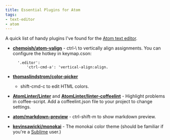 ```yaml
---
title: Essential Plugins for Atom
tags:
- text-editor
- atom
---
```

A quick list of handy plugins I've found for the [Atom text editor](https://atom.io/).

<!--more-->

* **[chemoish/atom-valign](https://github.com/chemoish/atom-valign)** - ctrl-\ to vertically align assignments.
You can configure the hotkey in keymap.cson:
        
        '.editor':
            'ctrl-cmd-a': 'vertical-align:align.

* **[thomaslindstrom/color-picker](https://github.com/thomaslindstrom/color-picker)**
  - shift-cmd-c to edit HTML colors.
* **[AtomLinter/Linter](https://github.com/AtomLinter/Linter)** and
  **[AtomLinter/linter-coffeelint](https://github.com/AtomLinter/linter-coffeelint)** -
  Highlight problems in coffee-script.  Add a coffeelint.json file to your project to change settings.
* **[atom/markdown-preview](https://github.com/atom/markdown-preview)** - ctrl-shift-m to show markdown preview.
* **[kevinsawicki/monokai](https://github.com/kevinsawicki/monokai)** - The monokai color theme (should be familiar if you're a [Sublime](http://www.sublimetext.com/) user.)

